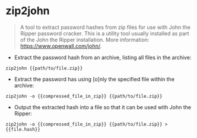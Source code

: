 # zip2john

> A tool to extract password hashes from zip files for use with John the Ripper password cracker.
> This is a utility tool usually installed as part of the John the Ripper installation.
> More information: <https://www.openwall.com/john/>.

- Extract the password hash from an archive, listing all files in the archive:

`zip2john {{path/to/file.zip}}`

- Extract the password has using [o]nly the specified file within the archive:

`zip2john -o {{compressed_file_in_zip}} {{path/to/file.zip}}`

- Output the extracted hash into a file so that it can be used with John the Ripper:

`zip2john -o {{compressed_file_in_zip}} {{path/to/file.zip}} > {{file.hash}}`
